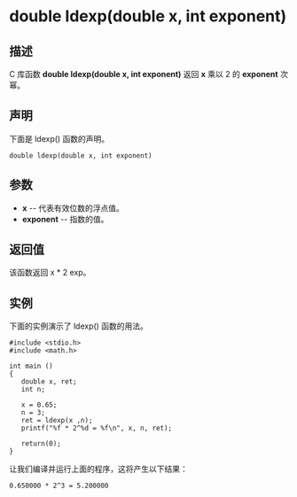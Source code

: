 # double ldexp(double x, int exponent)

## 描述

C 库函数 **double ldexp(double x, int exponent)** 返回 **x** 乘以 2 的 **exponent** 次幂。

## 声明

下面是 ldexp() 函数的声明。

```
double ldexp(double x, int exponent)
```

## 参数

- **x** -- 代表有效位数的浮点值。
- **exponent** -- 指数的值。

## 返回值

该函数返回 x * 2 exp。

## 实例

下面的实例演示了 ldexp() 函数的用法。

```
#include <stdio.h>
#include <math.h>

int main ()
{
   double x, ret;
   int n;

   x = 0.65;
   n = 3;
   ret = ldexp(x ,n);
   printf("%f * 2^%d = %f\n", x, n, ret);
   
   return(0);
}
```

让我们编译并运行上面的程序，这将产生以下结果：

```
0.650000 * 2^3 = 5.200000
```